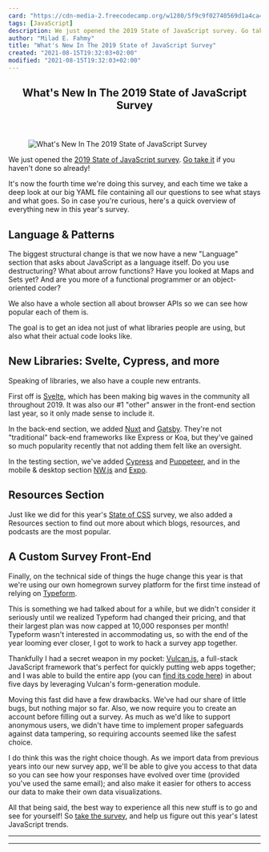 ```yaml
---
card: "https://cdn-media-2.freecodecamp.org/w1280/5f9c9f02740569d1a4ca4055.jpg"
tags: [JavaScript]
description: We just opened the 2019 State of JavaScript survey. Go take i
author: "Milad E. Fahmy"
title: "What's New In The 2019 State of JavaScript Survey"
created: "2021-08-15T19:32:03+02:00"
modified: "2021-08-15T19:32:03+02:00"
---
```

<div class="site-wrapper">
<main id="site-main" class="site-main outer">
<div class="inner">
<article class="post-full post tag-javascript ">
<header class="post-full-header">
<h1 class="post-full-title">What's New In The 2019 State of JavaScript Survey</h1>
</header>
<figure class="post-full-image">
<picture>
<source media="(max-width: 700px)" sizes="1px" srcset="data:image/gif;base64,R0lGODlhAQABAIAAAAAAAP///yH5BAEAAAAALAAAAAABAAEAAAIBRAA7 1w">
<source media="(min-width: 701px)" sizes="(max-width: 800px) 400px,
(max-width: 1170px) 700px,
1400px" srcset="https://cdn-media-2.freecodecamp.org/w1280/5f9c9f02740569d1a4ca4055.jpg 300w,
https://cdn-media-2.freecodecamp.org/w1280/5f9c9f02740569d1a4ca4055.jpg 600w,
https://cdn-media-2.freecodecamp.org/w1280/5f9c9f02740569d1a4ca4055.jpg 1000w,
https://cdn-media-2.freecodecamp.org/w1280/5f9c9f02740569d1a4ca4055.jpg 2000w">
<img onerror="this.style.display='none'" src="https://cdn-media-2.freecodecamp.org/w1280/5f9c9f02740569d1a4ca4055.jpg" alt="What's New In The 2019 State of JavaScript Survey">
</picture>
</figure>
<section class="post-full-content">
<div class="post-content">
<p>We just opened the <a href="http://survey.stateofjs.com/?source=fcc">2019 State of JavaScript survey</a>. <a href="http://survey.stateofjs.com/?source=fcc">Go take it</a> if you haven't done so already!</p>
<p>It's now the fourth time we're doing this survey, and each time we take a deep look at our big YAML file containing all our questions to see what stays and what goes. So in case you're curious, here's a quick overview of everything new in this year's survey.</p>
<h2 id="language-patterns">Language &amp; Patterns</h2>
<p>The biggest structural change is that we now have a new "Language" section that asks about JavaScript as a language itself. Do you use destructuring? What about arrow functions? Have you looked at Maps and Sets yet? And are you more of a functional programmer or an object-oriented coder?</p>
<p>We also have a whole section all about browser APIs so we can see how popular each of them is. </p>
<p>The goal is to get an idea not just of what libraries people are using, but also what their actual code looks like. </p>
<h2 id="new-libraries-svelte-cypress-and-more">New Libraries: Svelte, Cypress, and more</h2>
<p>Speaking of libraries, we also have a couple new entrants. </p>
<p>First off is <a href="https://svelte.dev/">Svelte</a>, which has been making big waves in the community all throughout 2019. It was also our #1 "other" answer in the front-end section last year, so it only made sense to include it. </p>
<p>In the back-end section, we added <a href="https://nuxtjs.org/">Nuxt</a> and <a href="https://www.gatsbyjs.org/">Gatsby</a>. They're not "traditional" back-end frameworks like Express or Koa, but they've gained so much popularity recently that not adding them felt like an oversight. </p>
<p>In the testing section, we've added <a href="https://www.cypress.io/">Cypress</a> and <a href="https://github.com/puppeteer/puppeteer">Puppeteer</a>, and in the mobile &amp; desktop section <a href="https://nwjs.io/">NW.js</a> and <a href="https://expo.io/">Expo</a>. </p>
<h2 id="resources-section">Resources Section</h2>
<p>Just like we did for this year's <a href="https://2019.stateofcss.com/">State of CSS</a> survey, we also added a Resources section to find out more about which blogs, resources, and podcasts are the most popular. </p>
<h2 id="a-custom-survey-front-end">A Custom Survey Front-End</h2>
<p>Finally, on the technical side of things the huge change this year is that we're using our own homegrown survey platform for the first time instead of relying on <a href="https://typeform.com/">Typeform</a>. </p>
<p>This is something we had talked about for a while, but we didn't consider it seriously until we realized Typeform had changed their pricing, and that their largest plan was now capped at 10,000 responses per month! Typeform wasn't interested in accommodating us, so with the end of the year looming ever closer, I got to work to hack a survey app together. </p>
<p>Thankfully I had a secret weapon in my pocket: <a href="http://vulcanjs.org/">Vulcan.js</a>, a full-stack JavaScript framework that's perfect for quickly putting web apps together; and I was able to build the entire app (you can <a href="https://github.com/StateOfJS/StateOfJS-Vulcan">find its code here</a>) in about five days by leveraging Vulcan's form-generation module. </p>
<p>Moving this fast did have a few drawbacks. We've had our share of little bugs, but nothing major so far. Also, we now require you to create an account before filling out a survey. As much as we'd like to support anonymous users, we didn't have time to implement proper safeguards against data tampering, so requiring accounts seemed like the safest choice. </p>
<p>I do think this was the right choice though. As we import data from previous years into our new survey app, we'll be able to give you access to that data so you can see how your responses have evolved over time (provided you've used the same email); and also make it easier for others to access our data to make their own data visualizations. </p>
<p>All that being said, the best way to experience all this new stuff is to go and see for yourself! So <a href="http://survey.stateofjs.com/?source=fcc">take the survey</a>, and help us figure out this year's latest JavaScript trends. </p>
</div>
<hr>
<hr>
</section>
</article>
</div>
</main>
</div>
<!-- Google Tag Manager (noscript) -->
<!-- End Google Tag Manager (noscript) -->
